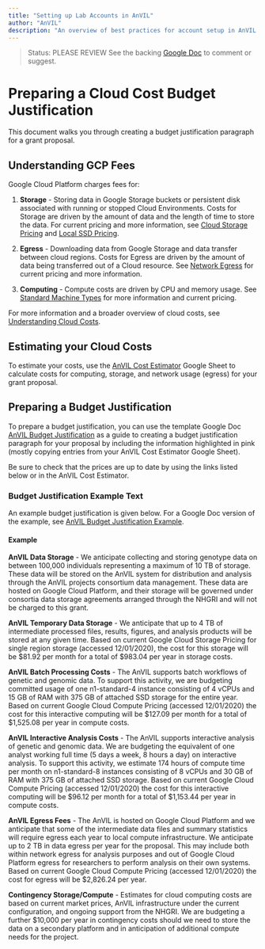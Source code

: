 ```yaml
---
title: "Setting up Lab Accounts in AnVIL"
author: "AnVIL"
description: "An overview of best practices for account setup in AnVIL to effectively track and control cloud costs."
---
```


>Status: PLEASE REVIEW See the backing [Google Doc](https://docs.google.com/document/d/1xKY6UY9wBkFb-fJbv7kRyTPwbGl0y1yRCVbWo1hAfvc/edit) to comment or suggest.


# Preparing a Cloud Cost Budget Justification

This document walks you through creating a budget justification paragraph for a grant proposal.

## Understanding GCP Fees

Google Cloud Platform charges fees for:

1. **Storage** - Storing data in Google Storage buckets or persistent disk associated with running or stopped Cloud Environments. Costs for Storage are driven by the amount of data and the length of time to store the data. For current pricing and more information, see [Cloud Storage Pricing](https://cloud.google.com/storage/pricing#storage-pricing) and [Local SSD Pricing](https://cloud.google.com/compute/all-pricing#localssdpricing).


1. **Egress** - Downloading data from Google Storage and data transfer between cloud regions. Costs for Egress are driven by the amount of data being transferred out of a Cloud resource. See [Network Egress](https://cloud.google.com/storage/pricing#network-egress) for current pricing and more information.

1. **Computing** - Compute costs are driven by CPU and memory usage. See [Standard Machine Types](https://cloud.google.com/compute/all-pricing#n1_standard_machine_types) for more information and current pricing.


<hero> For more information and a broader overview of cloud costs, see [Understanding Cloud Costs](/learn/introduction/understanding-cloud-costs). </hero>


## Estimating your Cloud Costs
To estimate your costs, use the [AnVIL Cost Estimator](https://docs.google.com/spreadsheets/d/1GUN93HDRqDbZ0uktaZjoP-y8Ril1T_VIJnQrjRD6tV4) Google Sheet to calculate costs for computing, storage, and network usage (egress) for your grant proposal.


## Preparing a Budget Justification
To prepare a budget justification, you can use the template Google Doc [AnVIL
Budget Justification](https://docs.google.com/document/d/145JFLn2hviLmaYF-mO06gbCkG0i4HRaWvkUBKORo85Y) as a guide to creating a budget justification paragraph
for your proposal by including the information highlighted in pink (mostly
copying entries from your AnVIL Cost Estimator Google Sheet).

Be sure to check that the prices are up to date by using the links listed below
or in the AnVIL Cost Estimator.

### Budget Justification Example Text

An example budget justification is given below. For a Google Doc version of the example, see [AnVIL
Budget Justification Example](https://docs.google.com/document/d/1qMZNvZig7vNXposBxA77AIASY0gDCwaYwGl2YwzHXuY).

#### Example

**AnVIL Data Storage** - We anticipate collecting and storing genotype data on between 100,000 individuals representing a maximum of 10 TB of storage. These data will be stored on the AnVIL system for distribution and analysis through the AnVIL projects consortium data management. These data are hosted on Google Cloud Platform, and their storage will be governed under consortia data storage agreements arranged through the NHGRI and will not be charged to this grant.

**AnVIL Temporary Data Storage** - We anticipate that up to 4 TB of intermediate processed files, results, figures, and analysis products will be stored at any given time. Based on current Google Cloud Storage Pricing for single region storage (accessed 12/01/2020), the cost for this storage will be $81.92 per month for a total of $983.04 per year in storage costs.

**AnVIL Batch Processing Costs** - The AnVIL supports batch workflows of genetic and genomic data. To support this activity, we are budgeting committed usage of one n1-standard-4 instance consisting of 4 vCPUs and 15 GB of RAM with 375 GB of attached SSD storage for the entire year. Based on current Google Cloud Compute Pricing (accessed 12/01/2020) the cost for this interactive computing will be $127.09 per month for a total of $1,525.08 per year in compute costs.

**AnVIL Interactive Analysis Costs** -  The AnVIL supports interactive analysis of genetic and genomic data. We are budgeting the equivalent of one analyst working full time (5 days a week, 8 hours a day) on interactive analysis. To support this activity, we estimate 174 hours of compute time per month on n1-standard-8 instances consisting of 8 vCPUs and 30 GB of RAM with 375 GB of attached SSD storage. Based on current Google Cloud Compute Pricing (accessed 12/01/2020) the cost for this interactive computing will be $96.12 per month for a total of $1,153.44 per year in compute costs.

**AnVIL Egress Fees** - The AnVIL is hosted on Google Cloud Platform and we anticipate that some of the intermediate data files and summary statistics will require egress each year to local compute infrastructure. We anticipate up to 2 TB in data egress per year for the proposal. This may include both within network egress for analysis purposes and out of Google Cloud Platform egress for researchers to perform analysis on their own systems. Based on current Google Cloud Compute Pricing (accessed 12/01/2020) the cost for egress will be $2,826.24 per year.

**Contingency Storage/Compute** -  Estimates for cloud computing costs are based on current market prices, AnVIL infrastructure under the current configuration, and ongoing support from the NHGRI. We are budgeting a further $10,000 per year in contingency costs should we need to store the data on a secondary platform and in anticipation of additional compute needs for the project.






